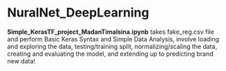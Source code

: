 # NuralNet_DeepLearning

**Simple_KerasTF_project_MadanTimalsina.ipynb** takes fake_reg.csv file           
and perform 
Basic Keras Syntax and Simple Data Analysis, involve loading and exploring the data, testing/training split, normalizing/scaling the data, creating and evaluating the model, and extending up to predicting brand new data!


